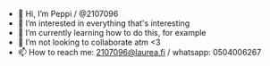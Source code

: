 - 👋 Hi, I’m Peppi / @2107096
- 👀 I’m interested in everything that's interesting
- 🌱 I’m currently learning how to do this, for example
- 💞️ I’m not looking to collaborate atm <3 
- 📫 How to reach me: 2107096@laurea.fi / whatsapp: 0504006267

<!---
2107096/2107096 is a ✨ special ✨ repository because its `README.md` (this file) appears on your GitHub profile.
You can click the Preview link to take a look at your changes.
--->
